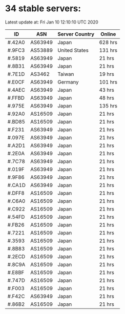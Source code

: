 # 34 stable servers:

Latest update at: Fri Jan 10 12:10:10 UTC 2020

| ID | ASN | Server Country | Online |
| -- | --- | -------------- | ------ |
| #.42A0 | AS63949 | Japan | 628 hrs |
| #.9FC3 | AS53889 | United States | 131 hrs |
| #.5819 | AS63949 | Japan | 21 hrs |
| #.8B31 | AS63949 | Japan | 21 hrs |
| #.7E1D | AS3462 | Taiwan | 19 hrs |
| #.E0CF | AS63949 | Germany | 101 hrs |
| #.4AEC | AS63949 | Japan | 43 hrs |
| #.FFBD | AS63949 | Japan | 48 hrs |
| #.975E | AS63949 | Japan | 135 hrs |
| #.92A0 | AS16509 | Japan | 21 hrs |
| #.BD85 | AS16509 | Japan | 21 hrs |
| #.F231 | AS63949 | Japan | 21 hrs |
| #.097E | AS63949 | Japan | 21 hrs |
| #.A2D1 | AS63949 | Japan | 21 hrs |
| #.2E0A | AS63949 | Japan | 21 hrs |
| #.7C78 | AS63949 | Japan | 21 hrs |
| #.019F | AS63949 | Japan | 21 hrs |
| #.9F86 | AS63949 | Japan | 21 hrs |
| #.CA1D | AS63949 | Japan | 21 hrs |
| #.DFF8 | AS16509 | Japan | 21 hrs |
| #.C6A0 | AS16509 | Japan | 21 hrs |
| #.C922 | AS16509 | Japan | 21 hrs |
| #.54FD | AS16509 | Japan | 21 hrs |
| #.FB26 | AS16509 | Japan | 21 hrs |
| #.7221 | AS16509 | Japan | 21 hrs |
| #.3593 | AS16509 | Japan | 21 hrs |
| #.8B83 | AS16509 | Japan | 21 hrs |
| #.2ECD | AS16509 | Japan | 21 hrs |
| #.8C9A | AS16509 | Japan | 21 hrs |
| #.E8BF | AS16509 | Japan | 21 hrs |
| #.747D | AS16509 | Japan | 21 hrs |
| #.F003 | AS16509 | Japan | 21 hrs |
| #.F42C | AS63949 | Japan | 21 hrs |
| #.86B2 | AS16509 | Japan | 21 hrs |

